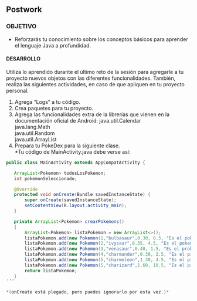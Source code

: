 ## Postwork

### OBJETIVO 
 - Reforzarás tu conocimiento sobre los conceptos básicos para aprender el lenguaje Java a profundidad. 

#### DESARROLLO
Utiliza lo aprendido durante el último reto de la sesión para agregarle a tu proyecto nuevos objetos con las diferentes funcionalidades. También, realiza las siguientes actividades, en caso de que apliquen en tu proyecto personal.  
1. Agrega “Logs” a tu código.  
2. Crea paquetes para tu proyecto.  
3. Agrega las funcionalidades extra de la librerías que vienen en la documentación oficial de Android:
   java.util.Calendar  
   java.lang.Math   
   java.util.Random   
   java.util.ArrayList     
4. Prepara tu PokeDex para la siguiente clase.  
*Tu código de MainActivity.java debe verse así:


 ```java  
 public class MainActivity extends AppCompatActivity {

    ArrayList<Pokemon> todosLosPokemon;
    int pokemonSeleccionado;

    @Override
    protected void onCreate(Bundle savedInstanceState) {
        super.onCreate(savedInstanceState);
        setContentView(R.layout.activity_main);
    }

    private ArrayList<Pokemon> crearPokemons()
    {
        ArrayList<Pokemon> listaPokemon = new ArrayList<>();
        listaPokemon.add(new Pokemon(1,"bulbasaur",0.30, 0.5, "Es el pokemon plantita", 15, 50));
        listaPokemon.add(new Pokemon(2,"ivysaur",0.35, 4.5, "Es el pokemon plantita", 15, 150));
        listaPokemon.add(new Pokemon(3,"venasaur",0.40, 1.5, "Es el prokemon plantita", 15, 250));
        listaPokemon.add(new Pokemon(4,"charmander",0.38, 2.5, "Es el prokemon de fuego", 6, 50));
        listaPokemon.add(new Pokemon(5,"charmeleon",1.30, 4.5, "Es el prokemon de fuego", 6, 150));
        listaPokemon.add(new Pokemon(5,"charizard",1.60, 10.5, "Es el prokemon de fuego", 6, 250));
        return listaPokemon;
    }
´´´

*(onCreate está plegado, pero puedes ignorarlo por esta vez.)*
